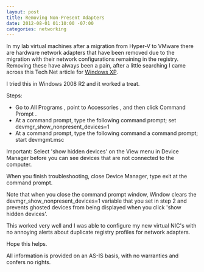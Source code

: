 ```yaml
---
layout: post
title: Removing Non-Present Adapters
date: 2012-08-01 01:10:00 -07:00
categories: networking
---
```

In my lab virtual machines after a migration from Hyper-V to VMware there are hardware network adapters that have been removed due to the migration with their network configurations remaining in the registry. Removing these have always been a pain, after a little searching I came across this Tech Net article for [Windows XP][external-link]. 

I tried this in Windows 2008 R2 and it worked a treat. 

Steps: 

- Go to All Programs , point to Accessories , and then click Command Prompt .
- At a command prompt, type the following command prompt; set devmgr_show_nonpresent_devices=1 
- At a command prompt, type the following command a command prompt; start devmgmt.msc 

Important: Select 'show hidden devices' on the View  menu in Device Manager before you can see devices that are not connected to the computer.

When you finish troubleshooting, close Device Manager, type exit at the command prompt.

Note that when you close the command prompt window, Window clears the devmgr_show_nonpresent_devices=1  variable that you set in step 2 and prevents ghosted devices from being displayed when you click 'show hidden devices'.

This worked very well and I was able to configure my new virtual NIC's with no annoying alerts about duplicate registry profiles for network adapters. 

Hope this helps. 

All information is provided on an AS-IS basis, with no  warranties and confers no rights.

[external-link]: http://support.microsoft.com/kb/315539/en-us
